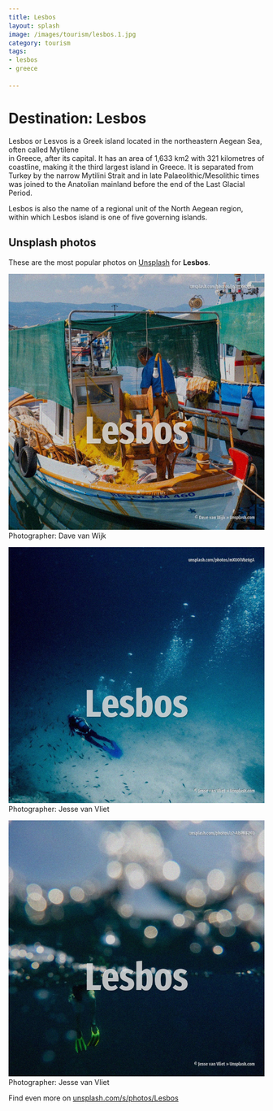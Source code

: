 ```yaml
---
title: Lesbos
layout: splash
image: /images/tourism/lesbos.1.jpg
category: tourism
tags:
- lesbos
- greece

---
```

# Destination: Lesbos

Lesbos or Lesvos  is a Greek island located in the northeastern Aegean Sea, often called Mytilene  
in Greece, after its capital.
It has an area of 1,633 km2  with 321 kilometres  of coastline, making it the third largest island 
in Greece.
It is separated from Turkey by the narrow Mytilini Strait and in late Palaeolithic/Mesolithic times 
was joined to the Anatolian mainland before the end of the Last Glacial Period.

Lesbos is also the name of a regional unit of the North Aegean region, within which Lesbos island 
is one of five governing islands.

 
## Unsplash photos
These are the most popular photos on [Unsplash](https://unsplash.com) for **Lesbos**.
 
![Lesbos](/images/tourism/lesbos.1.jpg)
Photographer:  Dave van Wijk
 
![Lesbos](/images/tourism/lesbos.2.jpg)
Photographer:  Jesse van Vliet
 
![Lesbos](/images/tourism/lesbos.3.jpg)
Photographer:  Jesse van Vliet
 
Find even more on [unsplash.com/s/photos/Lesbos](https://unsplash.com/s/photos/Lesbos)
 
